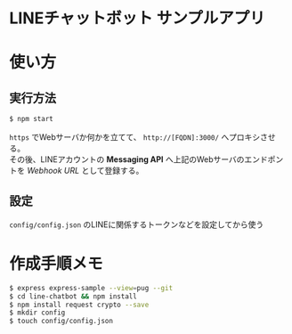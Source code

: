 LINEチャットボット サンプルアプリ
===

# 使い方

## 実行方法

```bash
$ npm start
```

```https``` でWebサーバか何かを立てて、 ```http://[FQDN]:3000/``` へプロキシさせる。  
その後、LINEアカウントの **Messaging API** へ上記のWebサーバのエンドポントを *Webhook URL* として登録する。

## 設定

```config/config.json``` のLINEに関係するトークンなどを設定してから使う

# 作成手順メモ

```bash
$ express express-sample --view=pug --git
$ cd line-chatbot && npm install
$ npm install request crypto --save
$ mkdir config
$ touch config/config.json
```
